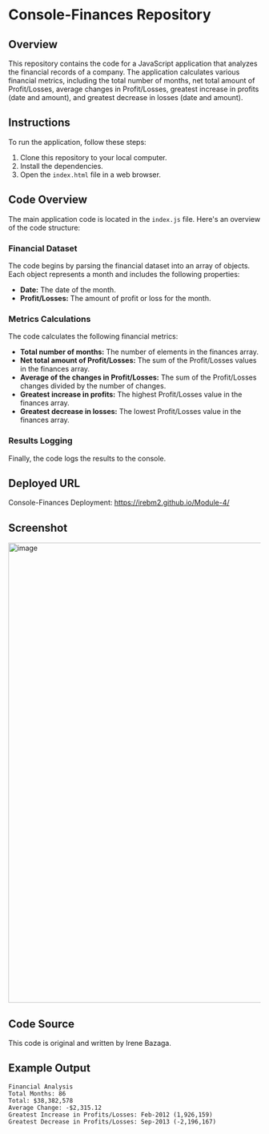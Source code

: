 # Console-Finances Repository

## Overview
This repository contains the code for a JavaScript application that analyzes the financial records of a company. The application calculates various financial metrics, including the total number of months, net total amount of Profit/Losses, average changes in Profit/Losses, greatest increase in profits (date and amount), and greatest decrease in losses (date and amount).

## Instructions
To run the application, follow these steps:
1. Clone this repository to your local computer.
2. Install the dependencies.
3. Open the `index.html` file in a web browser.

## Code Overview
The main application code is located in the `index.js` file. Here's an overview of the code structure:

### Financial Dataset
The code begins by parsing the financial dataset into an array of objects. Each object represents a month and includes the following properties:
- **Date:** The date of the month.
- **Profit/Losses:** The amount of profit or loss for the month.

### Metrics Calculations
The code calculates the following financial metrics:
- **Total number of months:** The number of elements in the finances array.
- **Net total amount of Profit/Losses:** The sum of the Profit/Losses values in the finances array.
- **Average of the changes in Profit/Losses:** The sum of the Profit/Losses changes divided by the number of changes.
- **Greatest increase in profits:** The highest Profit/Losses value in the finances array.
- **Greatest decrease in losses:** The lowest Profit/Losses value in the finances array.

### Results Logging
Finally, the code logs the results to the console.

## Deployed URL
Console-Finances Deployment: https://irebm2.github.io/Module-4/

## Screenshot

<img width="919" alt="image" src="https://github.com/irebm2/Module-4/assets/146390674/6ee2bde4-9ef6-44c3-9c5d-512d411dd04e">


## Code Source
This code is original and written by Irene Bazaga.


## Example Output
```plaintext
Financial Analysis
Total Months: 86
Total: $38,382,578
Average Change: -$2,315.12
Greatest Increase in Profits/Losses: Feb-2012 (1,926,159)
Greatest Decrease in Profits/Losses: Sep-2013 (-2,196,167)








